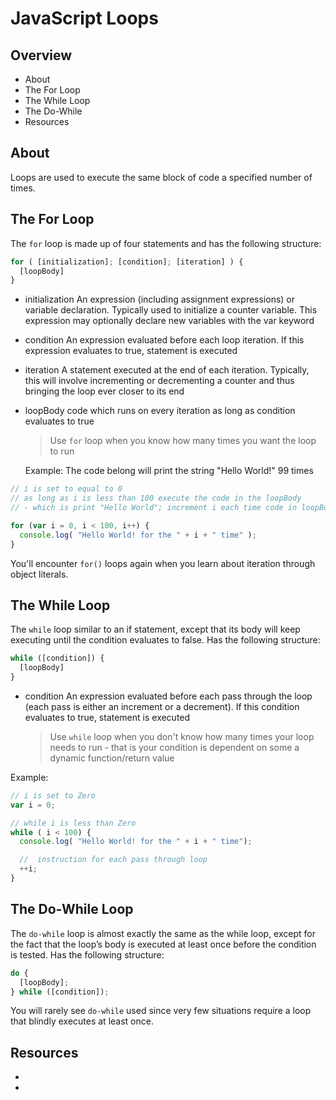 # JavaScript Loops

## Overview

* About
* The For Loop
* The While Loop
* The Do-While
* Resources

## About

Loops are used to execute the same block of code a specified number of times.

## The For Loop

The `for` loop is made up of four statements and has the following structure:
      
```javascript
for ( [initialization]; [condition]; [iteration] ) {
  [loopBody]
}
```

- initialization
  An expression (including assignment expressions) or variable declaration. Typically used to initialize a counter variable. This expression may optionally declare new variables with the var keyword

- condition
  An expression evaluated before each loop iteration. If this expression evaluates to true, statement is executed

- iteration
  A statement executed at the end of each iteration. Typically, this will involve incrementing or decrementing a counter and thus bringing the loop ever closer to its end

- loopBody
  code which runs on every iteration as long as condition evaluates to true

  > Use `for` loop when you know how many times you want the loop to run

  Example:
  The code belong will print the string "Hello World!" 99 times
  
```javascript
// i is set to equal to 0
// as long as i is less than 100 execute the code in the loopBody
// - which is print "Hello World"; increment i each time code in loopBody is executed

for (var i = 0, i < 100, i++) {
  console.log( "Hello World! for the " + i + " time" );
}
```

You'll encounter `for()` loops again when you learn about iteration through object literals.

## The While Loop

The `while` loop similar to an if statement, except that its body will keep executing until the condition evaluates to false. Has the following structure:
  
```javascript
while ([condition]) {
  [loopBody]
}
```

- condition
  An expression evaluated before each pass through the loop (each pass is either an increment or a decrement). If this condition evaluates to true, statement is executed

  > Use `while` loop when you don't know how many times your loop needs to run - that is your condition is dependent on some a dynamic function/return value

Example:

```javascript
// i is set to Zero
var i = 0;

// while i is less than Zero
while ( i < 100) {
  console.log( "Hello World! for the " + i + " time");

  //  instruction for each pass through loop
  ++i;
}
```

## The Do-While Loop

The `do-while` loop is almost exactly the same as the while loop, except for the fact that the loop’s body is executed at least once before the condition is tested. Has the following structure:
  
```javascript
do {
  [loopBody];
} while ([condition]);
```
  
You will rarely see `do-while` used since very few situations require a loop that blindly executes at least once.

## Resources

* []()
* []()
